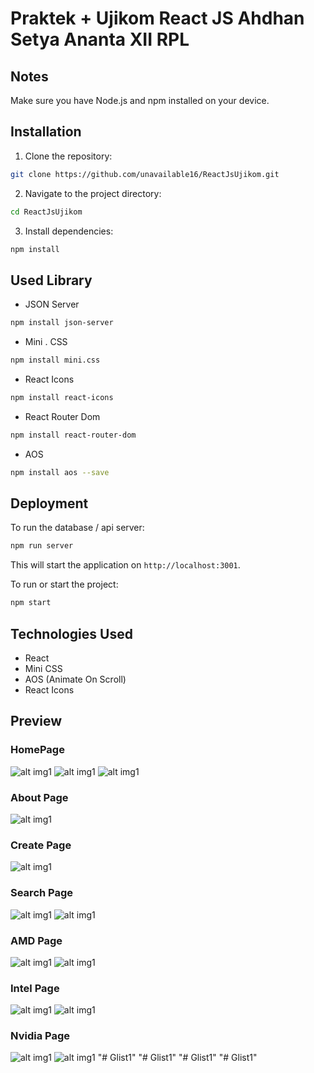 # Praktek + Ujikom React JS Ahdhan Setya Ananta XII RPL

## Notes

Make sure you have Node.js and npm installed on your device.

## Installation

1. Clone the repository:

```bash
git clone https://github.com/unavailable16/ReactJsUjikom.git
```

2. Navigate to the project directory:

```bash
cd ReactJsUjikom
```

3. Install dependencies:

```bash
npm install
```

## Used Library

- JSON Server
```bash
npm install json-server
```
- Mini . CSS
```bash
npm install mini.css
```
- React Icons
```bash
npm install react-icons
```
- React Router Dom
```bash
npm install react-router-dom
```
- AOS
```bash
npm install aos --save
```

## Deployment

To run the database / api server:

```bash
npm run server
```

This will start the application on `http://localhost:3001`.

To run or start the project:

```bash
npm start
```

## Technologies Used

- React
- Mini CSS
- AOS (Animate On Scroll)
- React Icons

## Preview
### HomePage
![alt img1](https://github.com/unavailable16/ReactJsUjikom/blob/main/Web_Screenshot/MainPage_Top.png)
![alt img1](https://github.com/unavailable16/ReactJsUjikom/blob/main/Web_Screenshot/Main_Page_Sub_Content.png)
![alt img1](https://github.com/unavailable16/ReactJsUjikom/blob/main/Web_Screenshot/Footer.png)

### About Page
![alt img1](https://github.com/unavailable16/ReactJsUjikom/blob/main/Web_Screenshot/About_Page.png)

### Create Page
![alt img1](https://github.com/unavailable16/ReactJsUjikom/blob/main/Web_Screenshot/Create_Page.png)

### Search Page
![alt img1](https://github.com/unavailable16/ReactJsUjikom/blob/main/Web_Screenshot/Search_Page.png)
![alt img1](https://github.com/unavailable16/ReactJsUjikom/blob/main/Web_Screenshot/Search_Page_&_Search_Results.png)

### AMD Page
![alt img1](https://github.com/unavailable16/ReactJsUjikom/blob/main/Web_Screenshot/Amd_Pages.png)
![alt img1](https://github.com/unavailable16/ReactJsUjikom/blob/main/Web_Screenshot/Amd_Detail_Pages.png)

### Intel Page
![alt img1](https://github.com/unavailable16/ReactJsUjikom/blob/main/Web_Screenshot/Intel_Pages.png)
![alt img1](https://github.com/unavailable16/ReactJsUjikom/blob/main/Web_Screenshot/Intel_Detail_Pages.png)

### Nvidia Page
![alt img1](https://github.com/unavailable16/ReactJsUjikom/blob/main/Web_Screenshot/Nvidia_Pages.png)
![alt img1](https://github.com/unavailable16/ReactJsUjikom/blob/main/Web_Screenshot/Nvidia_Detail_Pages.png)
"# Glist1" 
"# Glist1" 
"# Glist1" 
"# Glist1" 
